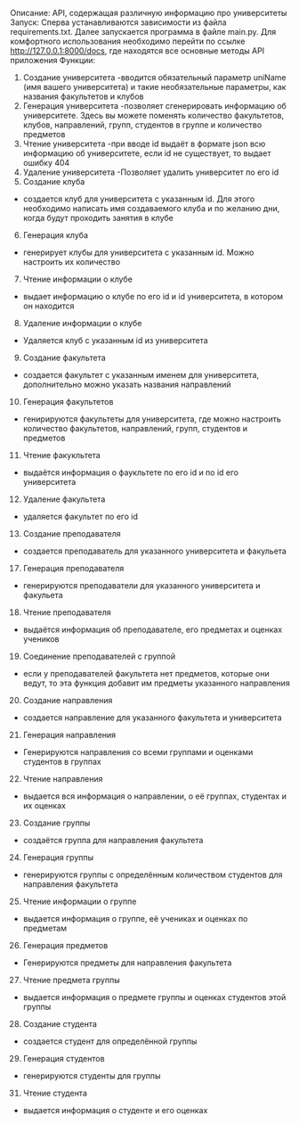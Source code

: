 Описание:
API, содержащая различную информацию про университеты
Запуск:
Сперва устанавливаются зависимости из файла requirements.txt.
Далее запускается программа в файле main.py. Для комфортного использования необходимо
перейти по ссылке http://127.0.0.1:8000/docs, где находятся все основные методы API приложения
Функции:
1) Создание университета 
-вводится обязательный параметр uniName (имя вашего университета) и такие необязательные параметры, как 
названия факультетов и клубов
2) Генерация университета
-позволяет сгенерировать информацию об университете. Здесь вы можете поменять количество факультетов,
клубов, направлений, групп, студентов в группе и количество предметов
3) Чтение университета
-при вводе id выдаёт в формате json всю информацию об университете, если id не существует, то
выдает ошибку 404
4) Удаление университета
-Позволяет удалить университет по его id
5) Создание клуба
- создается клуб для университета с указанным id. Для этого необходимо написать имя создаваемого клуба
и по желанию дни, когда будут проходить занятия в клубе
6) Генерация клуба
- генерирует клубы для университета с указанным id. Можно настроить их количество
7) Чтение информации о клубе
- выдает информацию о клубе по его id и id университета, в котором он находится 
8) Удаление информации о клубе
- Удаляется клуб с указанным id из университета
9) Создание факультета
- создается факультет с указанным именем для университета, дополнительно можно указать названия направлений
10) Генерация факультетов
- генирируются факультеты для университета, где можно настроить количество факультетов, направлений, 
групп, студентов и предметов
11) Чтение факукльтета
- выдаётся информация о фаукльтете по его id и по id его университета
12) Удаление факультета
- удаляется факультет по его id
13) Создание преподавателя
- создается преподаватель для указанного университета и факульета
17) Генерация преподавателя
- генерируются преподаватели для указанного университета и факульета
18) Чтение преподавателя
- выдаётся информация об преподавателе, его предметах и оценках учеников
19) Соединение преподавателей с группой
- если у преподавателей факультета нет предметов, которые они ведут, то эта функция добавит им предметы 
указанного направления
20) Создание направления
- создается направление для указанного факультета и университета
21) Генерация направления
- Генерируются направления со всеми группами и оценками студентов в группах
22) Чтение направления
- выдается вся информация о направлении, о её группах, студентах и их оценках
23) Создание группы
- создаётся группа для направления факультета
24) Генерация группы
- генерируются группы с определённым количеством студентов для направления факультета
25) Чтение информации о группе
- выдается информация о группе, её учениках и оценках по предметам
26) Генерация предметов
- Генерируются предметы для направления факультета
27) Чтение предмета группы
- выдается информация о предмете группы и оценках студентов этой группы
28) Создание студента
- создается студент для определённой группы
29) Генерация студентов
- генерируются студенты для группы
31) Чтение студента
- выдается информация о студенте и его оценках
